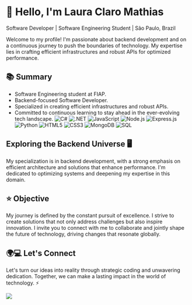 
# 👋 Hello, I'm Laura Claro Mathias

 Software Developer | Software Engineering Student | São Paulo, Brazil

Welcome to my profile! I'm passionate about backend development and on a continuous journey to push the boundaries of technology. My expertise lies in crafting efficient infrastructures and robust APIs for optimized performance.

## 📚 Summary

- Software Engineering student at FIAP.
- Backend-focused Software Developer.
- Specialized in creating efficient infrastructures and robust APIs.
- Committed to continuous learning to stay ahead in the ever-evolving tech landscape.
  ![C#](https://img.shields.io/badge/-C%23-%23239120?style=for-the-badge&logo=c-sharp&logoColor=white) ![.NET](https://img.shields.io/badge/-.NET-%235C2D91?style=for-the-badge&logo=.net&logoColor=white) ![JavaScript](https://img.shields.io/badge/-JavaScript-%23F7DF1E?style=for-the-badge&logo=javascript&logoColor=white) ![Node.js](https://img.shields.io/badge/-Node.js-%23339933?style=for-the-badge&logo=node.js&logoColor=white) ![Express.js](https://img.shields.io/badge/-Express.js-%23000000?style=for-the-badge&logo=express&logoColor=white) ![Python](https://img.shields.io/badge/-Python-%233776AB?style=for-the-badge&logo=python&logoColor=white) ![HTML5](https://img.shields.io/badge/-HTML5-%23E34F26?style=for-the-badge&logo=html5&logoColor=white)
![CSS3](https://img.shields.io/badge/-CSS3-%231572B6?style=for-the-badge&logo=css3&logoColor=white) ![MongoDB](https://img.shields.io/badge/-MongoDB-%2347A248?style=for-the-badge&logo=mongodb&logoColor=white)
![SQL](https://img.shields.io/badge/-SQL-%2300F?style=for-the-badge&logo=sql&logoColor=white)

          

## Exploring the Backend Universe 🖥️

My specialization is in backend development, with a strong emphasis on efficient architecture and solutions that enhance performance. I'm dedicated to optimizing systems and deepening my expertise in this domain.

## ⭐ Objective

My journey is defined by the constant pursuit of excellence. I strive to create solutions that not only address challenges but also inspire innovation. I invite you to connect with me to collaborate and jointly shape the future of technology, driving changes that resonate globally.

## 🌍💻 Let's Connect
Let's turn our ideas into reality through strategic coding and unwavering dedication. Together, we can make a lasting impact in the world of technology. ⚡

<a href="[https://www.linkedin.com/in/seu-usuário-linkedln-aqui](https://www.linkedin.com/in/laura-claro-mathias-580965222/)" target="_blank"><img loading="lazy" src="https://img.shields.io/badge/-LinkedIn-%230077B5?style=for-the-badge&logo=linkedin&logoColor=white" target="_blank"></a>   
</div>
